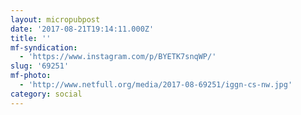 ```yaml
---
layout: micropubpost
date: '2017-08-21T19:14:11.000Z'
title: ''
mf-syndication:
  - 'https://www.instagram.com/p/BYETK7snqWP/'
slug: '69251'
mf-photo:
  - 'http://www.netfull.org/media/2017-08-69251/iggn-cs-nw.jpg'
category: social
---
```

